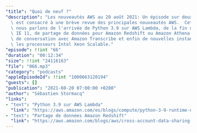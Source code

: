 ```yaml
---
"title": "Quoi de neuf ?"
"description": "Les nouveautés AWS au 20 août 2021: Un épisode sur deux du podcast\
  \ est consacré à une brève revue des principales nouveautés AWS.  Cette semaine,\
  \ nous parlons de l'arrivée de Python 3.9 sur AWS Lambda, de la fin de support de\
  \ IE 11, de partage de données pour Amazon Redshift ou Amazon Athena, de transcription\
  \ de conversation avec Amazon Transcribe et enfin de nouvelles instances EC2, avec\
  \ les processeurs Intel Xeon Scalable."
"episode": !!int "66"
"duration": "00:12:34"
"size": !!int "24116163"
"file": "066.mp3"
"category": "podcasts"
"appleEpisodeId": !!int "1000663120194"
"guests": []
"publication": "2021-08-20 07:00:00 +0200"
"author": "Sébastien Stormacq"
"links":
- "text": "Python 3.9 sur AWS Lambda"
  "link": "https://aws.amazon.com/es/blogs/compute/python-3-9-runtime-now-available-in-aws-lambda/"
- "text": "Partage de données Amazon Redshift"
  "link": "https://aws.amazon.com/blogs/aws/cross-account-data-sharing-for-amazon-redshift/"
---
```

